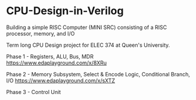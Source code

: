 # CPU-Design-in-Verilog

Building a simple RISC Computer (MINI SRC) consisting of a RISC processor, memory, and I/O

Term long CPU Design project for ELEC 374 at Queen's University.

Phase 1 - Registers, ALU, Bus, MDR https://www.edaplayground.com/x/8XRu

Phase 2 - Memory Subsystem, Select & Encode Logic, Conditional Branch, I/O https://www.edaplayground.com/x/sXTZ

Phase 3 - Control Unit
